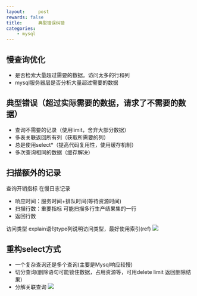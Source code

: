 ```yaml
---
layout:     post
rewards: false
title:      典型错误纠错
categories:
    - mysql
---
```


## 慢查询优化
 - 是否检索大量超过需要的数据。访问太多的行和列
 - mysql服务器层是否分析大量超过需要的数据


## 典型错误（超过实际需要的数据，请求了不需要的数据）
 - 查询不需要的记录（使用limit，舍弃大部分数据）
 - 多表关联返回所有列（获取所需要的列）
 - 总是使用select*（提高代码复用性，使用缓存机制）
 - 多次查询相同的数据（缓存解决）


## 扫描额外的记录
 查询开销指标 在慢日志记录
 - 响应时间：服务时间+排队时间(等待资源时间)
 - 扫描行数：重要指标 可能扫描多行生产结果集的一行
 - 返回行数


访问类型
explain语句type列说明访问类型，最好使用索引(ref)
![](https://ws2.sinaimg.cn/large/006tNbRwgy1fuezgfzu1oj311e0nc41b.jpg)

## 重构select方式
 - 一个复杂查询还是多个查询(主要是Mysql响应较慢)
 - 切分查询(删除语句可能锁住数据，占用资源等，可用delete limit 返回删除结果)
 - 分解关联查询
![](https://ws1.sinaimg.cn/large/006tNbRwgy1fuezgjh6nuj30zo0mi0vw.jpg)



